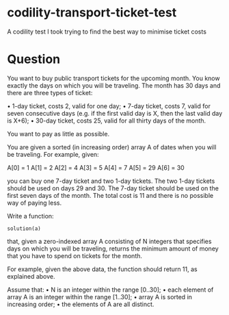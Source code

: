 # codility-transport-ticket-test
A codility test I took trying to find the best way to minimise ticket costs

# Question
You want to buy public transport tickets for the upcoming month. You know exactly the days on which you will be traveling. The month has 30 days and there are three types of ticket: 

• 1-day ticket, costs 2, valid for one day; 
• 7-day ticket, costs 7, valid for seven consecutive days (e.g. if the first valid day is X, then the last valid day is X+6);
• 30-day ticket, costs 25, valid for all thirty days of the month. 

You want to pay as little as possible. 

You are given a sorted (in increasing order) array A of dates when you will be traveling. For example, given: 

A[0] = 1 
A[1] = 2 
A[2] = 4 
A[3] = 5 
A[4] = 7 
A[5] = 29 
A[6] = 30

you can buy one 7-day ticket and two 1-day tickets. The two 1-day tickets should be used on days 29 and 30. The 7-day ticket should be used on the first seven days of the month. The total cost is 11 and there is no possible way of paying less. 

Write a function: 

`solution(a)`

that, given a zero-indexed array A consisting of N integers that specifies days on which you will be traveling, returns the minimum amount of money that you have to spend on tickets for the month. 

For example, given the above data, the function should return 11, as explained above.

Assume that: 
• N is an integer within the range [0..30]; 
• each element of array A is an integer within the range [1..30]; 
• array A is sorted in increasing order; 
• the elements of A are all distinct. 
